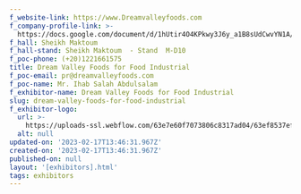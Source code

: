 ```yaml
---
f_website-link: https://www.Dreamvalleyfoods.com
f_company-profile-link: >-
  https://docs.google.com/document/d/1hUtir4O4KPkwy3J6y_a1B8sUdCwvYN1A/edit?usp=share_link&ouid=111844397792848099856&rtpof=true&sd=true
f_hall: Sheikh Maktoum
f_hall-stand: Sheikh Maktoum  - Stand  M-D10
f_poc-phone: (+20)1221661575
title: Dream Valley Foods for Food Industrial
f_poc-email: pr@dreamvalleyfoods.com
f_poc-name: Mr. Ihab Salah Abdulsalam
f_exhibitor-name: Dream Valley Foods for Food Industrial
slug: dream-valley-foods-for-food-industrial
f_exhibitor-logo:
  url: >-
    https://uploads-ssl.webflow.com/63e7e60f7073806c8317ad04/63ef8537ef743d008610f86b_ZjgwMw.jpeg
  alt: null
updated-on: '2023-02-17T13:46:31.967Z'
created-on: '2023-02-17T13:46:31.967Z'
published-on: null
layout: '[exhibitors].html'
tags: exhibitors
---
```



